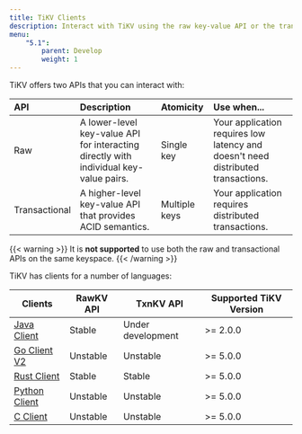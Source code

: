 ```yaml
---
title: TiKV Clients
description: Interact with TiKV using the raw key-value API or the transactional key-value API
menu:
    "5.1":
        parent: Develop
        weight: 1
---
```


TiKV offers two APIs that you can interact with:

| API           | Description                                                                           | Atomicity     | Use when...                                                                      |
|:------------- |:------------------------------------------------------------------------------------- |:------------- |:-------------------------------------------------------------------------------- |
| Raw           | A lower-level key-value API for interacting directly with individual key-value pairs. | Single key    | Your application requires low latency and doesn't need distributed transactions. |
| Transactional | A higher-level key-value API that provides ACID semantics.                            | Multiple keys | Your application requires distributed transactions.                              |

{{< warning >}}
It is **not supported** to use both the raw and transactional APIs on the same keyspace.
{{< /warning >}}

TiKV has clients for a number of languages:

| Clients                    | RawKV API         | TxnKV API         | Supported TiKV Version |
| -------------------------- | ----------------- | ----------------- | ---------------------- |
| [Java Client](../java)     | Stable            | Under development | >= 2.0.0               |
| [Go Client V2](../go)      | Unstable          | Unstable          | >= 5.0.0               |
| [Rust Client](../rust)     | Stable            | Stable            | >= 5.0.0               |
| [Python Client](../python) | Unstable          | Unstable          | >= 5.0.0               |
| [C Client](../c)           | Unstable          | Unstable          | >= 5.0.0               |
